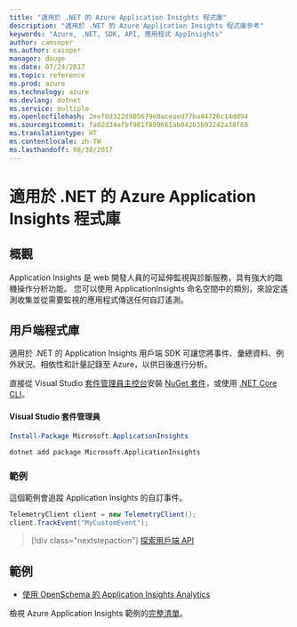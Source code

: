 ```yaml
---
title: "適用於 .NET 的 Azure Application Insights 程式庫"
description: "適用於 .NET 的 Azure Application Insights 程式庫參考"
keywords: "Azure, .NET, SDK, API, 應用程式 AppInsights"
author: camsoper
ms.author: casoper
manager: douge
ms.date: 07/24/2017
ms.topic: reference
ms.prod: azure
ms.technology: azure
ms.devlang: dotnet
ms.service: multiple
ms.openlocfilehash: 2eef8d322d905679e8aceaed77ba44726c14dd94
ms.sourcegitcommit: fa02d34afbf981f809661ab842b3b93242a38f68
ms.translationtype: HT
ms.contentlocale: zh-TW
ms.lasthandoff: 08/30/2017
---
```

# <a name="azure-application-insights-libraries-for-net"></a>適用於 .NET 的 Azure Application Insights 程式庫

## <a name="overview"></a>概觀

Application Insights 是 web 開發人員的可延伸監視與診斷服務，具有強大的臨機操作分析功能。 您可以使用 ApplicationInsights 命名空間中的類別，來設定遙測收集並從需要監視的應用程式傳送任何自訂遙測。

## <a name="client-library"></a>用戶端程式庫

適用於 .NET 的 Application Insights 用戶端 SDK 可讓您將事件、彙總資料、例外狀況、相依性和計量記錄至 Azure，以供日後進行分析。

直接從 Visual Studio [套件管理員主控台][PackageManager]安裝 [NuGet 套件](https://www.nuget.org/packages/Microsoft.ApplicationInsights )，或使用 [.NET Core CLI][DotNetCLI]。

#### <a name="visual-studio-package-manager"></a>Visual Studio 套件管理員

```powershell
Install-Package Microsoft.ApplicationInsights 
```

```bash
dotnet add package Microsoft.ApplicationInsights 
```

### <a name="example"></a>範例

這個範例會追蹤 Application Insights 的自訂事件。

```csharp
TelemetryClient client = new TelemetryClient();
client.TrackEvent("MyCustomEvent");
```

> [!div class="nextstepaction"]
> [探索用戶端 API](/dotnet/api/overview/azure/insights/client)



## <a name="samples"></a>範例

- [使用 OpenSchema 的 Application Insights Analytics](https://azure.microsoft.com/resources/samples/guidance-appinsights-openschema/)

檢視 Azure Application Insights 範例的[完整清單](https://azure.microsoft.com/resources/samples/?service=application-insights&platform=dotnet)。

[PackageManager]: https://docs.microsoft.com/nuget/tools/package-manager-console
[DotNetCLI]: https://docs.microsoft.com/dotnet/core/tools/dotnet-add-package
